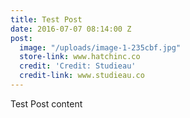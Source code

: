 ```yaml
---
title: Test Post
date: 2016-07-07 08:14:00 Z
post:
  image: "/uploads/image-1-235cbf.jpg"
  store-link: www.hatchinc.co
  credit: 'Credit: Studieau'
  credit-link: www.studieau.co
---
```


Test Post content